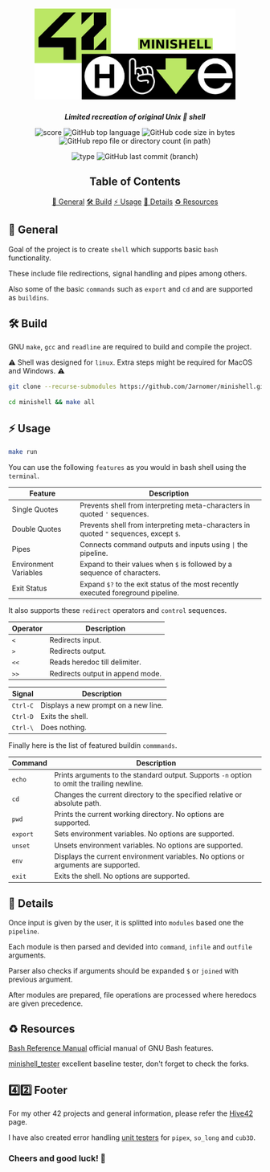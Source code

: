 <h1 align="center">
  <img src="assets/minishell.png" alt="minishell" width="400">
</h1>

<p align="center">
	<b><i>Limited recreation of original Unix 🐧 shell</i></b><br>
</p>

<p align="center">
  <img src="https://img.shields.io/badge/Score-101%2F100-lightgreen?style=for-the-badge" alt="score">
  <img src="https://img.shields.io/github/languages/top/Jarnomer/minishell?style=for-the-badge&logo=c&label=%20&labelColor=gray&color=lightblue" alt="GitHub top language">
	<img src="https://img.shields.io/github/languages/code-size/Jarnomer/minishell?style=for-the-badge&color=lightyellow" alt="GitHub code size in bytes">
  <img src="https://img.shields.io/github/directory-file-count/Jarnomer/minishell/sources?style=for-the-badge&label=sources&color=pink" alt="GitHub repo file or directory count (in path)">
</p>

<p align="center">
    <img src="https://img.shields.io/badge/Type-Group-violet?style=for-the-badge" alt="type">
  <img src="https://img.shields.io/github/last-commit/Jarnomer/minishell/main?style=for-the-badge&color=red" alt="GitHub last commit (branch)">
</p>

<div align="center">

## Table of Contents
[📝 General](#-general)
[🛠️ Build](#️-build)
[⚡ Usage](#-usage)
[🚀 Details](#-details)
[♻️ Resources](#️-resources)

</div>

## 📝 General

Goal of the project is to create `shell` which supports basic `bash` functionality.

These include file redirections, signal handling and pipes among others.

Also some of the basic `commands` such as `export` and `cd` and are supported as `buildins`.

## 🛠️ Build

GNU `make`, `gcc` and `readline` are required to build and compile the project.

⚠️ Shell was designed for `linux`. Extra steps might be required for MacOS and Windows. ⚠️

```bash
git clone --recurse-submodules https://github.com/Jarnomer/minishell.git
```

```bash
cd minishell && make all
```

## ⚡ Usage

```bash
make run
```

You can use the following `features` as you would in bash shell using the `terminal`.

| Feature               | Description                                                                             |
|-----------------------|-----------------------------------------------------------------------------------------|
| Single Quotes         | Prevents shell from interpreting meta-characters in quoted `'` sequences.               |
| Double Quotes         | Prevents shell from interpreting meta-characters in quoted `"` sequences, except `$`.   |
| Pipes                 | Connects command outputs and inputs using `\|` the pipeline.                            |
| Environment Variables | Expand to their values when `$` is followed by a sequence of characters.                |
| Exit Status           | Expand `$?` to the exit status of the most recently executed foreground pipeline.       |

It also supports these `redirect` operators and `control` sequences.

| Operator    | Description                      |
|-------------|----------------------------------|
| `<`         | Redirects input.                 |
| `>`         | Redirects output.                |
| `<<`        | Reads heredoc till delimiter.    |
| `>>`        | Redirects output in append mode. |

| Signal      | Description                          |
|-------------------|------------------------------- |
| `Ctrl-C`    | Displays a new prompt on a new line. |
| `Ctrl-D`    | Exits the shell.                     |
| `Ctrl-\`    | Does nothing.                        |

Finally here is the list of featured buildin `commmands`.

| Command         | Description                                                                                 |
|-----------------|---------------------------------------------------------------------------------------------|
| `echo`          | Prints arguments to the standard output. Supports `-n` option to omit the trailing newline. |
| `cd`            | Changes the current directory to the specified relative or absolute path.                   |
| `pwd`           | Prints the current working directory. No options are supported.                             |
| `export`        | Sets environment variables. No options are supported.                                       |
| `unset`         | Unsets environment variables. No options are supported.                                     |
| `env`           | Displays the current environment variables. No options or arguments are supported.          |
| `exit`          | Exits the shell. No options are supported.                                                  |

## 🚀 Details

Once input is given by the user, it is splitted into `modules` based one the `pipeline`.

Each module is then parsed and devided into `command`, `infile` and `outfile` arguments.

Parser also checks if arguments should be expanded `$` or `joined` with previous argument.

After modules are prepared, file operations are processed where heredocs are given precedence.

## ♻️ Resources

[Bash Reference Manual](https://www.gnu.org/software/bash/manual/bash.html) official manual of GNU Bash features.

[minishell_tester](https://github.com/LucasKuhn/minishell_tester) excellent baseline tester, don't forget to check the forks.

## 4️⃣2️⃣ Footer

For my other 42 projects and general information, please refer the [Hive42](https://github.com/Jarnomer/Hive42) page.

I have also created error handling [unit testers](https://github.com/Jarnomer/42Testers) for `pipex`, `so_long` and `cub3D`.

### Cheers and good luck! 🥳